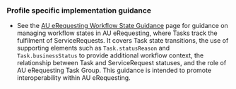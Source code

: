 ### Profile specific implementation guidance
- See the [AU eRequesting Workflow State Guidance](workflow-state.html) page for guidance on managing workflow states in AU eRequesting, where Tasks track the fulfilment of ServiceRequests. It covers Task state transitions, the use of supporting elements such as `Task.statusReason` and `Task.businessStatus` to provide additional workflow context, the relationship between Task and ServiceRequest statuses, and the role of AU eRequesting Task Group. This guidance is intended to promote interoperability within AU eRequesting.